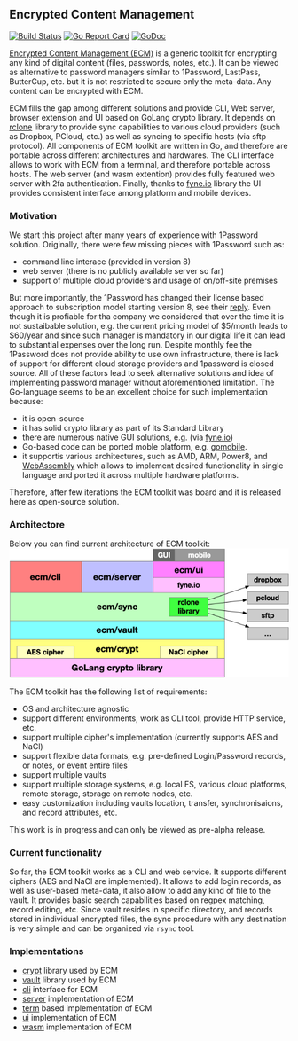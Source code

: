 ## Encrypted Content Management

[![Build Status](https://github.com/vkuznet/ecm/actions/workflows/go.yml/badge.svg)](https://github.com/vkuznet/ecm/actions/workflows/go.yml)
[![Go Report Card](https://goreportcard.com/badge/github.com/vkuznet/ecm)](https://goreportcard.com/report/github.com/vkuznet/ecm)
[![GoDoc](https://godoc.org/github.com/vkuznet/ecm?status.svg)](https://godoc.org/github.com/vkuznet/ecm)

[Encrypted Content Management (ECM)](https://vkuznet.github.io/ecm/)
is a generic toolkit for encrypting any kind
of digital content (files, passwords, notes, etc.). It can be viewed as
alternative to password managers similar to 1Password, LastPass, ButterCup,
etc. but it is not restricted to secure only the meta-data. Any content can be
encrypted with ECM.

ECM fills the gap among different solutions and provide CLI, Web server, browser extension and UI
based on GoLang crypto library. It depends on [rclone](https://rclone.org/)
library to provide sync capabilities to various cloud providers (such as
Dropbox, PCloud, etc.) as well as syncing to specific hosts (via sftp
protocol). All components of ECM toolkit are written in Go, and therefore
are portable across different architectures and hardwares. The CLI interface
allows to work with ECM from a terminal, and therefore portable across
hosts. The web server (and wasm extention) provides fully featured
web server with 2fa authentication. Finally, thanks to [fyne.io](https://fyne.io/)
library the UI provides consistent interface among platform and mobile devices.

### Motivation
We start this project after many years of experience with 1Password solution.
Originally, there were few missing pieces with 1Password such as:
- command line interace (provided in version 8)
- web server (there is no publicly available server so far)
- support of multiple cloud providers and usage of on/off-site premises

But more importantly, the 1Password has changed their license based approach to
subscription model starting version 8, see their
[reply](https://1password.community/discussion/133705/does-1password8-support-non-subscription-mode/p1?new=1).
Even though it is profiable for tha
company we considered that over the time it is not sustaibable solution, e.g.
the current pricing model of $5/month leads to $60/year and since such manager
is mandatory in our digital life it can lead to substantial expenses over the
long run. Despite monthly fee the 1Password does not provide ability to use own
infrastructure, there is lack of support for different cloud storage providers
and 1password is closed source. All of these factors lead to seek alternative
solutions and idea of implementing password manager without aforementioned
limitation. The Go-language seems to be an excellent choice for such
implementation because:
- it is open-source
- it has solid crypto library as part of its Standard Library
- there are numerous native GUI solutions, e.g.
(via [fyne.io](https://fyne.io/))
- Go-based code can be ported moble platform,
e.g.  [gomobile](https://pkg.go.dev/golang.org/x/mobile/cmd/gomobile).
- it supportis various architectures, such as AMD, ARM, Power8, and
[WebAssembly](https://www.wikiwand.com/en/WebAssembly) which allows
to implement desired functionality in single language and ported it
across multiple hardware platforms.

Therefore, after few iterations the ECM toolkit was board and it is released
here as open-source solution.

### Architectore
Below you can find current architecture of ECM toolkit:
![ECM architecture](doc/images/ecm-architecture.png)

The ECM toolkit has the following list of requirements:
- OS and architecture agnostic
- support different environments, work as CLI tool, provide HTTP service, etc.
- support multiple cipher's implementation (currently supports AES and NaCl)
- support flexible data formats, e.g. pre-defined Login/Password records,
  or notes, or event entire files
- support multiple vaults
- support multiple storage systems, e.g. local FS, various cloud platforms,
remote storage, storage on remote nodes, etc.
- easy customization including vaults location, transfer, synchronisaions,
and record attributes, etc.

This work is in progress and can only be viewed as pre-alpha release.

### Current functionality
So far, the ECM toolkit works as a CLI and web service. It supports different ciphers (AES and
NaCl are implemented). It allows to add login records, as well as user-based
meta-data, it also allow to add any kind of file to the vault.
It provides basic search capabilities based on regpex matching, record editing, etc.
Since vault resides in specific directory, and records stored in
individual encrypted files, the sync procedure with any destination is very
simple and can be organized via `rsync` tool.

### Implementations
- [crypt](crypt/README.md) library used by ECM
- [vault](vault/README.md) library used by ECM
- [cli](cli/README.md) interface for ECM
- [server](server/README.md) implementation of ECM
- [term](term/README.md) based implementation of ECM
- [ui](ui/README.md) implementation of ECM
- [wasm](wasm/README.md) implementation of ECM
